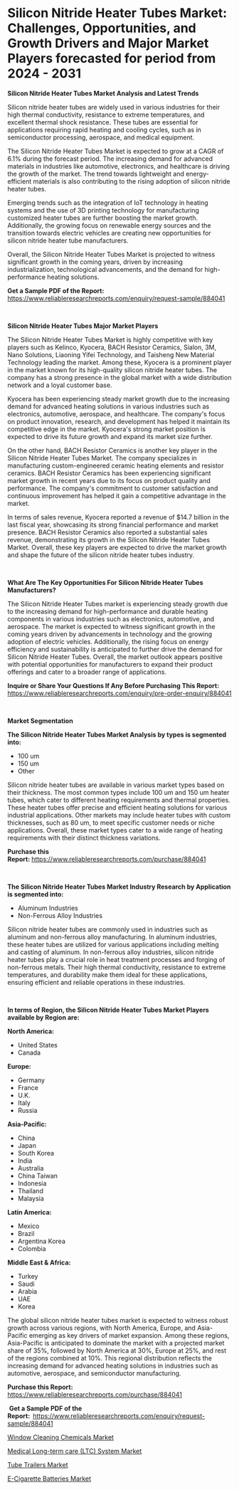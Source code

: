 <p><h1>Silicon Nitride Heater Tubes Market: Challenges, Opportunities, and Growth Drivers and Major Market Players forecasted for period from 2024 - 2031</h1></p><p><strong>Silicon Nitride Heater Tubes Market Analysis and Latest Trends</strong></p>
<p><p>Silicon nitride heater tubes are widely used in various industries for their high thermal conductivity, resistance to extreme temperatures, and excellent thermal shock resistance. These tubes are essential for applications requiring rapid heating and cooling cycles, such as in semiconductor processing, aerospace, and medical equipment.</p><p>The Silicon Nitride Heater Tubes Market is expected to grow at a CAGR of 6.1% during the forecast period. The increasing demand for advanced materials in industries like automotive, electronics, and healthcare is driving the growth of the market. The trend towards lightweight and energy-efficient materials is also contributing to the rising adoption of silicon nitride heater tubes.</p><p>Emerging trends such as the integration of IoT technology in heating systems and the use of 3D printing technology for manufacturing customized heater tubes are further boosting the market growth. Additionally, the growing focus on renewable energy sources and the transition towards electric vehicles are creating new opportunities for silicon nitride heater tube manufacturers.</p><p>Overall, the Silicon Nitride Heater Tubes Market is projected to witness significant growth in the coming years, driven by increasing industrialization, technological advancements, and the demand for high-performance heating solutions.</p></p>
<p><strong>Get a Sample PDF of the Report:&nbsp;</strong> <a href="https://www.reliableresearchreports.com/enquiry/request-sample/884041">https://www.reliableresearchreports.com/enquiry/request-sample/884041</a></p>
<p>&nbsp;</p>
<p><strong>Silicon Nitride Heater Tubes Major Market Players</strong></p>
<p><p>The Silicon Nitride Heater Tubes Market is highly competitive with key players such as Kelinco, Kyocera, BACH Resistor Ceramics, Sialon, 3M, Nano Solutions, Liaoning Yifei Technology, and Taisheng New Material Technology leading the market. Among these, Kyocera is a prominent player in the market known for its high-quality silicon nitride heater tubes. The company has a strong presence in the global market with a wide distribution network and a loyal customer base.</p><p>Kyocera has been experiencing steady market growth due to the increasing demand for advanced heating solutions in various industries such as electronics, automotive, aerospace, and healthcare. The company's focus on product innovation, research, and development has helped it maintain its competitive edge in the market. Kyocera's strong market position is expected to drive its future growth and expand its market size further.</p><p>On the other hand, BACH Resistor Ceramics is another key player in the Silicon Nitride Heater Tubes Market. The company specializes in manufacturing custom-engineered ceramic heating elements and resistor ceramics. BACH Resistor Ceramics has been experiencing significant market growth in recent years due to its focus on product quality and performance. The company's commitment to customer satisfaction and continuous improvement has helped it gain a competitive advantage in the market.</p><p>In terms of sales revenue, Kyocera reported a revenue of $14.7 billion in the last fiscal year, showcasing its strong financial performance and market presence. BACH Resistor Ceramics also reported a substantial sales revenue, demonstrating its growth in the Silicon Nitride Heater Tubes Market. Overall, these key players are expected to drive the market growth and shape the future of the silicon nitride heater tubes industry.</p></p>
<p>&nbsp;</p>
<p><strong>What Are The Key Opportunities For Silicon Nitride Heater Tubes Manufacturers?</strong></p>
<p><p>The Silicon Nitride Heater Tubes market is experiencing steady growth due to the increasing demand for high-performance and durable heating components in various industries such as electronics, automotive, and aerospace. The market is expected to witness significant growth in the coming years driven by advancements in technology and the growing adoption of electric vehicles. Additionally, the rising focus on energy efficiency and sustainability is anticipated to further drive the demand for Silicon Nitride Heater Tubes. Overall, the market outlook appears positive with potential opportunities for manufacturers to expand their product offerings and cater to a broader range of applications.</p></p>
<p><strong>Inquire or Share Your Questions If Any Before Purchasing This Report:</strong> <a href="https://www.reliableresearchreports.com/enquiry/pre-order-enquiry/884041">https://www.reliableresearchreports.com/enquiry/pre-order-enquiry/884041</a></p>
<p>&nbsp;</p>
<p><strong>Market Segmentation</strong></p>
<p><strong>The Silicon Nitride Heater Tubes Market Analysis by types is segmented into:</strong></p>
<p><ul><li>100 um</li><li>150 um</li><li>Other</li></ul></p>
<p><p>Silicon nitride heater tubes are available in various market types based on their thickness. The most common types include 100 um and 150 um heater tubes, which cater to different heating requirements and thermal properties. These heater tubes offer precise and efficient heating solutions for various industrial applications. Other markets may include heater tubes with custom thicknesses, such as 80 um, to meet specific customer needs or niche applications. Overall, these market types cater to a wide range of heating requirements with their distinct thickness variations.</p></p>
<p><strong>Purchase this Report:&nbsp;</strong><a href="https://www.reliableresearchreports.com/purchase/884041">https://www.reliableresearchreports.com/purchase/884041</a></p>
<p>&nbsp;</p>
<p><strong>The Silicon Nitride Heater Tubes Market Industry Research by Application is segmented into:</strong></p>
<p><ul><li>Aluminum Industries</li><li>Non-Ferrous Alloy Industries</li></ul></p>
<p><p>Silicon nitride heater tubes are commonly used in industries such as aluminum and non-ferrous alloy manufacturing. In aluminum industries, these heater tubes are utilized for various applications including melting and casting of aluminum. In non-ferrous alloy industries, silicon nitride heater tubes play a crucial role in heat treatment processes and forging of non-ferrous metals. Their high thermal conductivity, resistance to extreme temperatures, and durability make them ideal for these applications, ensuring efficient and reliable operations in these industries.</p></p>
<p>&nbsp;</p>
<p><strong>In terms of Region, the Silicon Nitride Heater Tubes Market Players available by Region are:</strong></p>
<p>
    <p> <strong> North America: </strong>
        <ul>
            <li>United States</li>
            <li>Canada</li>
        </ul>
        </p> 
    <p> <strong> Europe: </strong>
        <ul>
            <li>Germany</li>
            <li>France</li>
            <li>U.K.</li>
            <li>Italy</li>
            <li>Russia</li>
        </ul>
        </p> 
    <p> <strong> Asia-Pacific: </strong>
        <ul>
            <li>China</li>
            <li>Japan</li>
            <li>South Korea</li>
            <li>India</li>
            <li>Australia</li>
            <li>China Taiwan</li>
            <li>Indonesia</li>
            <li>Thailand</li>
            <li>Malaysia</li>
        </ul>
        </p> 
    <p> <strong> Latin America: </strong>
        <ul>
            <li>Mexico</li>
            <li>Brazil</li>
            <li>Argentina Korea</li>
            <li>Colombia</li>
        </ul>
        </p> 
    <p> <strong> Middle East & Africa: </strong>
        <ul>
            <li>Turkey</li>
            <li>Saudi</li>
            <li>Arabia</li>
            <li>UAE</li>
            <li>Korea</li>
        </ul>
    </p>
    </p>
<p><p>The global silicon nitride heater tubes market is expected to witness robust growth across various regions, with North America, Europe, and Asia-Pacific emerging as key drivers of market expansion. Among these regions, Asia-Pacific is anticipated to dominate the market with a projected market share of 35%, followed by North America at 30%, Europe at 25%, and rest of the regions combined at 10%. This regional distribution reflects the increasing demand for advanced heating solutions in industries such as automotive, aerospace, and semiconductor manufacturing.</p></p>
<p><strong>Purchase this Report: </strong><a href="https://www.reliableresearchreports.com/purchase/884041">https://www.reliableresearchreports.com/purchase/884041</a></p>
<p>&nbsp;<strong>Get a Sample PDF of the Report:&nbsp;&nbsp;</strong><a href="https://www.reliableresearchreports.com/enquiry/request-sample/884041">https://www.reliableresearchreports.com/enquiry/request-sample/884041</a></p>
<p><strong></strong></p>
<p><p><a href="https://view.publitas.com/reportprime-1/window-cleaning-chemicals-market-research-report-the-key-to-successful-business-strategy-forecasted-for-period-from-2023-2030/">Window Cleaning Chemicals Market</a></p><p><a href="https://view.publitas.com/reportprime-1/medical-long-term-care-ltc-system-market-size-growing-and-forecasted-for-period-from-2023-2030-and-provides-complete-market-analysis-of-this-market/">Medical Long-term care (LTC) System Market</a></p><p><a href="https://zircon-bluebell-299.notion.site/Tube-Trailers-Market-Analysis-Examines-its-Scope-on-Growth-Opportunities-and-Forecasted-Trends-Span-41f3041e43834feb899ebf6d627c0d66">Tube Trailers Market</a></p><p><a href="https://view.publitas.com/reportprime-1/e-cigarette-batteries-market-size-market-trends-and-growth-outlook-forecasted-for-period-from-2023-to-2030/">E-Cigarette Batteries Market</a></p></p>